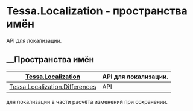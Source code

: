 # Tessa.Localization - пространства имён
API для локализации.
##  __Пространства имён
[Tessa.Localization](N_Tessa_Localization.htm)| API для локализации.  
---|---  
[Tessa.Localization.Differences](N_Tessa_Localization_Differences.htm)| API
для локализации в части расчёта изменений при сохранении.
